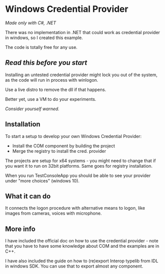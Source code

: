 
# Windows Credential Provider
_Made only with C#, .NET_

There was no implementation in .NET that could work as credential provider in windows,
so I created this example.

The code is totally free for any use.

## *Read this before you start*

Installing an untested credential provider might lock you out of the system,
as the code will run in process with winlogon.

Use a live distro to remove the dll if that happens.

Better yet, use a VM to do your experiments.

_Consider yourself warned._

## Installation
To start a setup to develop your own Windows Credential Provider:
- Install the COM component by building the project
- Merge the registry to install the cred. provider

The projects are setup for x64 systems - you might need to change that if you want it to run on 32bit platforms. Same goes for registry installation.

When you run TestConsoleApp you should be able to see your provider under "more choices" (windows 10).

## What it can do
It connects the logon procedure with alternative means to logon, like images from cameras, voices with microphone.

## More info
I have included the official doc on how to use the credential provider - note that you have to have some knowledge about COM and the examples are in C++.

I have also included the guide on how to (re)export Interop typelib from IDL in windows SDK. You can use that to export almost any component.